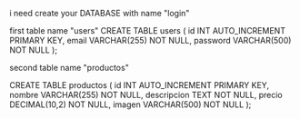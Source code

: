 i need create your DATABASE with name "login"

first table name "users"
CREATE TABLE users (
    id INT AUTO_INCREMENT PRIMARY KEY,
    email VARCHAR(255) NOT NULL,
    password VARCHAR(500) NOT NULL
);



second table name "productos"

CREATE TABLE productos (
    id INT AUTO_INCREMENT PRIMARY KEY,
    nombre VARCHAR(255) NOT NULL,
    descripcion TEXT NOT NULL,
    precio DECIMAL(10,2) NOT NULL,
    imagen VARCHAR(500) NOT NULL
);
